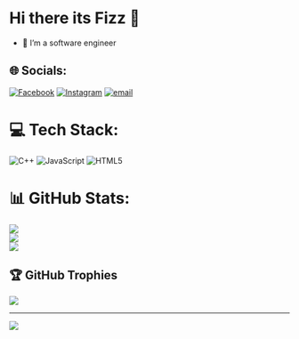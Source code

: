 # Hi there its Fizz 👋




- 🔭 I’m a software engineer 

## 🌐 Socials:
[![Facebook](https://img.shields.io/badge/Facebook-%231877F2.svg?logo=Facebook&logoColor=white)](https://facebook.com/https://web.facebook.com/nhean.omra) [![Instagram](https://img.shields.io/badge/Instagram-%23E4405F.svg?logo=Instagram&logoColor=white)](https://instagram.com/https://www.instagram.com/f1zzology/) [![email](https://img.shields.io/badge/Email-D14836?logo=gmail&logoColor=white)](mailto:https://mail.google.com/mail/u/0/#inbox) 

# 💻 Tech Stack:
![C++](https://img.shields.io/badge/c++-%2300599C.svg?style=for-the-badge&logo=c%2B%2B&logoColor=white) ![JavaScript](https://img.shields.io/badge/javascript-%23323330.svg?style=for-the-badge&logo=javascript&logoColor=%23F7DF1E) ![HTML5](https://img.shields.io/badge/html5-%23E34F26.svg?style=for-the-badge&logo=html5&logoColor=white)
# 📊 GitHub Stats:
![](https://github-readme-stats.vercel.app/api?username=fizz168&theme=neon&hide_border=false&include_all_commits=false&count_private=false)<br/>
![](https://nirzak-streak-stats.vercel.app/?user=fizz168&theme=neon&hide_border=false)<br/>
![](https://github-readme-stats.vercel.app/api/top-langs/?username=fizz168&theme=neon&hide_border=false&include_all_commits=false&count_private=false&layout=compact)

## 🏆 GitHub Trophies
![](https://github-profile-trophy.vercel.app/?username=fizz168&theme=radical&no-frame=false&no-bg=true&margin-w=4)

---
[![](https://visitcount.itsvg.in/api?id=fizz168&icon=0&color=0)](https://visitcount.itsvg.in)

<!-- Proudly created with GPRM ( https://gprm.itsvg.in ) -->
